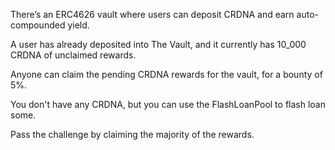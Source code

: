 There’s an ERC4626 vault where users can deposit CRDNA and earn auto-compounded yield.

A user has already deposited into The Vault, and it currently has 10_000 CRDNA of unclaimed rewards.

Anyone can claim the pending CRDNA rewards for the vault, for a bounty of 5%.

You don't have any CRDNA, but you can use the FlashLoanPool to flash loan some.

Pass the challenge by claiming the majority of the rewards.